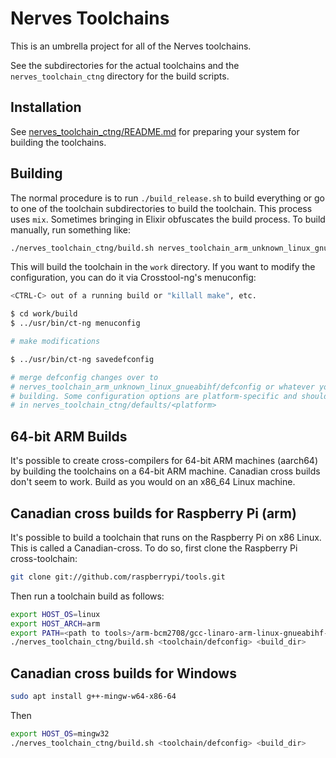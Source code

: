 # Nerves Toolchains

This is an umbrella project for all of the Nerves toolchains.

See the subdirectories for the actual toolchains and the `nerves_toolchain_ctng`
directory for the build scripts.

## Installation

See [nerves_toolchain_ctng/README.md](nerves_toolchain_ctng/README.md) for
preparing your system for building the toolchains.

## Building

The normal procedure is to run `./build_release.sh` to build everything or go to
one of the toolchain subdirectories to build the toolchain. This process uses
`mix`. Sometimes bringing in Elixir obfuscates the build process. To build
manually, run something like:

```sh
./nerves_toolchain_ctng/build.sh nerves_toolchain_arm_unknown_linux_gnueabihf/defconfig work
```

This will build the toolchain in the `work` directory. If you want to modify the
configuration, you can do it via Crosstool-ng's menuconfig:

```sh
<CTRL-C> out of a running build or "killall make", etc.

$ cd work/build
$ ../usr/bin/ct-ng menuconfig

# make modifications

$ ../usr/bin/ct-ng savedefconfig

# merge defconfig changes over to
# nerves_toolchain_arm_unknown_linux_gnueabihf/defconfig or whatever you're
# building. Some configuration options are platform-specific and should be put
# in nerves_toolchain_ctng/defaults/<platform>
```

## 64-bit ARM Builds

It's possible to create cross-compilers for 64-bit ARM machines (aarch64) by
building the toolchains on a 64-bit ARM machine. Canadian cross builds don't
seem to work. Build as you would on an x86_64 Linux machine.

## Canadian cross builds for Raspberry Pi (arm)

It's possible to build a toolchain that runs on the Raspberry Pi on x86 Linux.
This is called a Canadian-cross. To do so, first clone the Raspberry Pi
cross-toolchain:

```sh
git clone git://github.com/raspberrypi/tools.git
```

Then run a toolchain build as follows:

```sh
export HOST_OS=linux
export HOST_ARCH=arm
export PATH=<path to tools>/arm-bcm2708/gcc-linaro-arm-linux-gnueabihf-raspbian-x64/bin
./nerves_toolchain_ctng/build.sh <toolchain/defconfig> <build_dir>
```

## Canadian cross builds for Windows

```sh
sudo apt install g++-mingw-w64-x86-64
```

Then

```sh
export HOST_OS=mingw32
./nerves_toolchain_ctng/build.sh <toolchain/defconfig> <build_dir>
```
